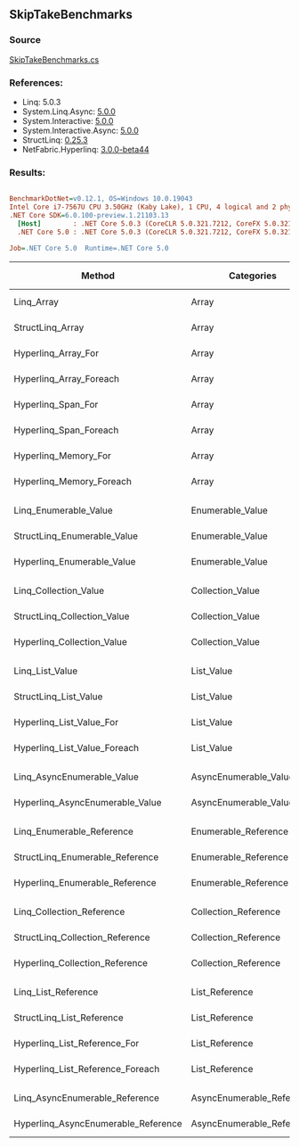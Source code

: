 ﻿## SkipTakeBenchmarks

### Source
[SkipTakeBenchmarks.cs](../NetFabric.Hyperlinq.Benchmarks/Benchmarks/SkipTakeBenchmarks.cs)

### References:
- Linq: 5.0.3
- System.Linq.Async: [5.0.0](https://www.nuget.org/packages/System.Linq.Async/5.0.0)
- System.Interactive: [5.0.0](https://www.nuget.org/packages/System.Interactive/5.0.0)
- System.Interactive.Async: [5.0.0](https://www.nuget.org/packages/System.Interactive.Async/5.0.0)
- StructLinq: [0.25.3](https://www.nuget.org/packages/StructLinq/0.25.3)
- NetFabric.Hyperlinq: [3.0.0-beta44](https://www.nuget.org/packages/NetFabric.Hyperlinq/3.0.0-beta44)

### Results:
``` ini

BenchmarkDotNet=v0.12.1, OS=Windows 10.0.19043
Intel Core i7-7567U CPU 3.50GHz (Kaby Lake), 1 CPU, 4 logical and 2 physical cores
.NET Core SDK=6.0.100-preview.1.21103.13
  [Host]        : .NET Core 5.0.3 (CoreCLR 5.0.321.7212, CoreFX 5.0.321.7212), X64 RyuJIT
  .NET Core 5.0 : .NET Core 5.0.3 (CoreCLR 5.0.321.7212, CoreFX 5.0.321.7212), X64 RyuJIT

Job=.NET Core 5.0  Runtime=.NET Core 5.0  

```
|                              Method |                Categories | Skip | Count |         Mean |     Error |    StdDev | Ratio |  Gen 0 | Gen 1 | Gen 2 | Allocated |
|------------------------------------ |-------------------------- |----- |------ |-------------:|----------:|----------:|------:|-------:|------:|------:|----------:|
|                          Linq_Array |                     Array |  100 |   100 |    894.93 ns |  3.364 ns |  2.809 ns |  1.00 | 0.0458 |     - |     - |      96 B |
|                    StructLinq_Array |                     Array |  100 |   100 |    116.28 ns |  0.257 ns |  0.228 ns |  0.13 |      - |     - |     - |         - |
|                 Hyperlinq_Array_For |                     Array |  100 |   100 |    150.77 ns |  0.654 ns |  0.612 ns |  0.17 |      - |     - |     - |         - |
|             Hyperlinq_Array_Foreach |                     Array |  100 |   100 |    187.25 ns |  0.321 ns |  0.268 ns |  0.21 |      - |     - |     - |         - |
|                  Hyperlinq_Span_For |                     Array |  100 |   100 |     82.51 ns |  0.216 ns |  0.180 ns |  0.09 |      - |     - |     - |         - |
|              Hyperlinq_Span_Foreach |                     Array |  100 |   100 |    179.61 ns |  0.625 ns |  0.585 ns |  0.20 |      - |     - |     - |         - |
|                Hyperlinq_Memory_For |                     Array |  100 |   100 |    238.35 ns |  1.381 ns |  1.224 ns |  0.27 |      - |     - |     - |         - |
|            Hyperlinq_Memory_Foreach |                     Array |  100 |   100 |    184.81 ns |  0.760 ns |  0.711 ns |  0.21 |      - |     - |     - |         - |
|                                     |                           |      |       |              |           |           |       |        |       |       |           |
|               Linq_Enumerable_Value |          Enumerable_Value |  100 |   100 |  1,581.52 ns |  8.840 ns |  8.269 ns |  1.00 | 0.0687 |     - |     - |     144 B |
|         StructLinq_Enumerable_Value |          Enumerable_Value |  100 |   100 |  1,055.77 ns |  5.307 ns |  4.964 ns |  0.67 | 0.0153 |     - |     - |      32 B |
|          Hyperlinq_Enumerable_Value |          Enumerable_Value |  100 |   100 |    465.80 ns |  1.631 ns |  1.446 ns |  0.29 |      - |     - |     - |         - |
|                                     |                           |      |       |              |           |           |       |        |       |       |           |
|               Linq_Collection_Value |          Collection_Value |  100 |   100 |  1,570.79 ns | 20.427 ns | 18.108 ns |  1.00 | 0.0687 |     - |     - |     144 B |
|         StructLinq_Collection_Value |          Collection_Value |  100 |   100 |  1,046.59 ns |  4.388 ns |  3.889 ns |  0.67 | 0.0153 |     - |     - |      32 B |
|          Hyperlinq_Collection_Value |          Collection_Value |  100 |   100 |    573.57 ns |  3.364 ns |  2.983 ns |  0.37 |      - |     - |     - |         - |
|                                     |                           |      |       |              |           |           |       |        |       |       |           |
|                     Linq_List_Value |                List_Value |  100 |   100 |    834.99 ns |  5.086 ns |  4.509 ns |  1.00 | 0.0458 |     - |     - |      96 B |
|               StructLinq_List_Value |                List_Value |  100 |   100 |    236.61 ns |  0.908 ns |  0.805 ns |  0.28 |      - |     - |     - |         - |
|            Hyperlinq_List_Value_For |                List_Value |  100 |   100 |    258.81 ns |  1.418 ns |  1.257 ns |  0.31 |      - |     - |     - |         - |
|        Hyperlinq_List_Value_Foreach |                List_Value |  100 |   100 |    231.08 ns |  0.609 ns |  0.475 ns |  0.28 |      - |     - |     - |         - |
|                                     |                           |      |       |              |           |           |       |        |       |       |           |
|          Linq_AsyncEnumerable_Value |     AsyncEnumerable_Value |  100 |   100 | 10,221.95 ns | 37.693 ns | 29.428 ns |  1.00 | 0.0763 |     - |     - |     184 B |
|     Hyperlinq_AsyncEnumerable_Value |     AsyncEnumerable_Value |  100 |   100 |  5,587.09 ns | 12.907 ns | 12.073 ns |  0.55 |      - |     - |     - |         - |
|                                     |                           |      |       |              |           |           |       |        |       |       |           |
|           Linq_Enumerable_Reference |      Enumerable_Reference |  100 |   100 |  1,249.27 ns |  8.722 ns |  7.283 ns |  1.00 | 0.0687 |     - |     - |     144 B |
|     StructLinq_Enumerable_Reference |      Enumerable_Reference |  100 |   100 |    751.98 ns |  7.166 ns |  5.984 ns |  0.60 | 0.0153 |     - |     - |      32 B |
|      Hyperlinq_Enumerable_Reference |      Enumerable_Reference |  100 |   100 |    878.36 ns |  3.940 ns |  3.493 ns |  0.70 | 0.0153 |     - |     - |      32 B |
|                                     |                           |      |       |              |           |           |       |        |       |       |           |
|           Linq_Collection_Reference |      Collection_Reference |  100 |   100 |  1,279.37 ns |  5.198 ns |  4.862 ns |  1.00 | 0.0687 |     - |     - |     144 B |
|     StructLinq_Collection_Reference |      Collection_Reference |  100 |   100 |    724.97 ns |  4.017 ns |  3.561 ns |  0.57 | 0.0153 |     - |     - |      32 B |
|      Hyperlinq_Collection_Reference |      Collection_Reference |  100 |   100 |    925.08 ns |  3.833 ns |  3.201 ns |  0.72 | 0.0153 |     - |     - |      32 B |
|                                     |                           |      |       |              |           |           |       |        |       |       |           |
|                 Linq_List_Reference |            List_Reference |  100 |   100 |    840.68 ns |  3.652 ns |  5.577 ns |  1.00 | 0.0458 |     - |     - |      96 B |
|           StructLinq_List_Reference |            List_Reference |  100 |   100 |    749.35 ns |  2.721 ns |  2.545 ns |  0.89 | 0.0153 |     - |     - |      32 B |
|        Hyperlinq_List_Reference_For |            List_Reference |  100 |   100 |    280.71 ns |  1.711 ns |  1.336 ns |  0.33 |      - |     - |     - |         - |
|    Hyperlinq_List_Reference_Foreach |            List_Reference |  100 |   100 |    230.09 ns |  0.590 ns |  0.523 ns |  0.27 |      - |     - |     - |         - |
|                                     |                           |      |       |              |           |           |       |        |       |       |           |
|      Linq_AsyncEnumerable_Reference | AsyncEnumerable_Reference |  100 |   100 |  9,983.10 ns | 36.251 ns | 32.136 ns |  1.00 | 0.0763 |     - |     - |     184 B |
| Hyperlinq_AsyncEnumerable_Reference | AsyncEnumerable_Reference |  100 |   100 |  7,394.23 ns | 25.433 ns | 23.790 ns |  0.74 | 0.0153 |     - |     - |      40 B |
